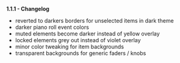 **1.1.1 - Changelog**
- reverted to darkers borders for unselected items in dark theme
- darker piano roll event colors
- muted elements become darker instead of yellow overlay
- locked elements grey out instead of violet overlay
- minor color tweaking for item backgrounds
- transparent backgrounds for generic faders / knobs
